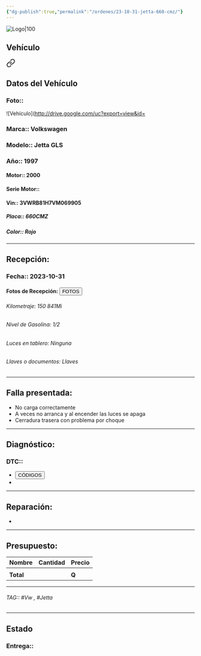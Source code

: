 ```yaml
---
{"dg-publish":true,"permalink":"/ordenes/23-10-31-jetta-660-cmz/"}
---
```


![Logo|100](http://drive.google.com/uc?export=view&id=137fl3TIZ0-PU8b-Pt0bsjclwHub_u78G)

## Vehículo

<div class="transclusion internal-embed is-loaded"><a class="markdown-embed-link" href="/vehiculos/volkswagen/jetta-660-cmz/#datos-del-vehiculo" aria-label="Open link"><svg xmlns="http://www.w3.org/2000/svg" width="24" height="24" viewBox="0 0 24 24" fill="none" stroke="currentColor" stroke-width="2" stroke-linecap="round" stroke-linejoin="round" class="svg-icon lucide-link"><path d="M10 13a5 5 0 0 0 7.54.54l3-3a5 5 0 0 0-7.07-7.07l-1.72 1.71"></path><path d="M14 11a5 5 0 0 0-7.54-.54l-3 3a5 5 0 0 0 7.07 7.07l1.71-1.71"></path></svg></a><div class="markdown-embed">



## Datos del Vehículo 
### Foto:: 
![Vehículo](http://drive.google.com/uc?export=view&id=

### Marca:: Volkswagen 
### Modelo:: Jetta GLS
### Año:: 1997
#### Motor:: 2000
#### Serie Motor:: 
#### Vin:: 3VWRB81H7VM069905
##### Placa:: 660CMZ
##### Color:: Rojo
---


</div></div>


## Recepción:
### Fecha:: 2023-10-31
#### Fotos de Recepción: <a href="http"><button class="btn success">FOTOS</button></a>

###### Kilometraje: 150 841Mi
###### Nivel de Gasolina: 1/2
###### Luces en tablero: Ninguna
###### Llaves o documentos: Llaves

---

## Falla presentada:
- No carga correctamente 
- A veces no arranca y al encender las luces se apaga 
- Cerradura trasera con problema por choque 


---

## Diagnóstico:
### DTC:: 

- <a href="http"><button class="btn success">CÓDIGOS</button></a>
- 

---
## Reparación:
- 

---

## Presupuesto:

| Nombre | Cantidad | Precio |
| ------ | -------- | ------ |
|        |          |        |
| **Total**       |        |    **Q**    |

---

###### TAG:: #Vw , #Jetta

---

## Estado

### Entrega:: 